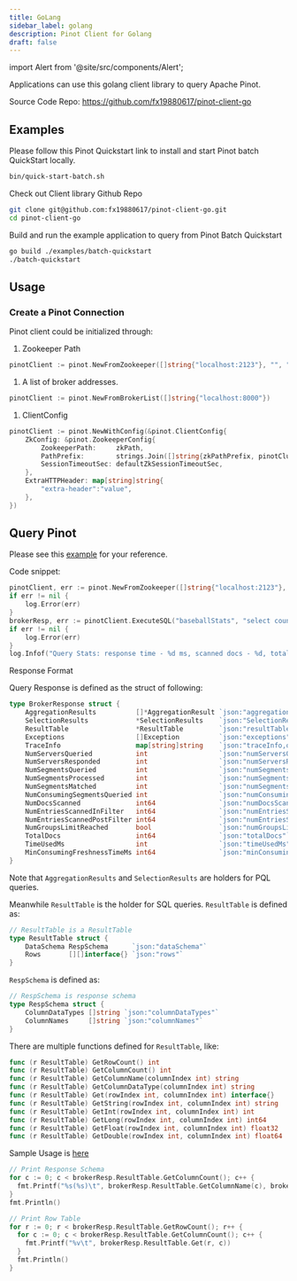 ```yaml
---
title: GoLang
sidebar_label: golang
description: Pinot Client for Golang
draft: false
---
```


import Alert from '@site/src/components/Alert';

Applications can use this golang client library to query Apache Pinot.

Source Code Repo: https://github.com/fx19880617/pinot-client-go

## Examples

Please follow this Pinot Quickstart link to install and start Pinot batch QuickStart locally.

```bash
bin/quick-start-batch.sh
```

Check out Client library Github Repo

```bash
git clone git@github.com:fx19880617/pinot-client-go.git
cd pinot-client-go
```

Build and run the example application to query from Pinot Batch Quickstart

```bash
go build ./examples/batch-quickstart
./batch-quickstart
```

## Usage

### Create a Pinot Connection

Pinot client could be initialized through:

1. Zookeeper Path

```go
pinotClient := pinot.NewFromZookeeper([]string{"localhost:2123"}, "", "QuickStartCluster")
```

1. A list of broker addresses.

```go
pinotClient := pinot.NewFromBrokerList([]string{"localhost:8000"})
```

1. ClientConfig

```go
pinotClient := pinot.NewWithConfig(&pinot.ClientConfig{
    ZkConfig: &pinot.ZookeeperConfig{
        ZookeeperPath:     zkPath,
        PathPrefix:        strings.Join([]string{zkPathPrefix, pinotCluster}, "/"),
        SessionTimeoutSec: defaultZkSessionTimeoutSec,
    },
    ExtraHTTPHeader: map[string]string{
        "extra-header":"value",
    },
})
```

## Query Pinot

Please see this [example](https://github.com/fx19880617/pinot-client-go/blob/master/examples/batch-quickstart/main.go) for your reference.

Code snippet:

```go
pinotClient, err := pinot.NewFromZookeeper([]string{"localhost:2123"}, "", "QuickStartCluster")
if err != nil {
    log.Error(err)
}
brokerResp, err := pinotClient.ExecuteSQL("baseballStats", "select count(*) as cnt, sum(homeRuns) as sum_homeRuns from baseballStats group by teamID limit 10")
if err != nil {
    log.Error(err)
}
log.Infof("Query Stats: response time - %d ms, scanned docs - %d, total docs - %d", brokerResp.TimeUsedMs, brokerResp.NumDocsScanned, brokerResp.TotalDocs)
```

Response Format

Query Response is defined as the struct of following:

```go
type BrokerResponse struct {
    AggregationResults          []*AggregationResult `json:"aggregationResults,omitempty"`
    SelectionResults            *SelectionResults    `json:"SelectionResults,omitempty"`
    ResultTable                 *ResultTable         `json:"resultTable,omitempty"`
    Exceptions                  []Exception          `json:"exceptions"`
    TraceInfo                   map[string]string    `json:"traceInfo,omitempty"`
    NumServersQueried           int                  `json:"numServersQueried"`
    NumServersResponded         int                  `json:"numServersResponded"`
    NumSegmentsQueried          int                  `json:"numSegmentsQueried"`
    NumSegmentsProcessed        int                  `json:"numSegmentsProcessed"`
    NumSegmentsMatched          int                  `json:"numSegmentsMatched"`
    NumConsumingSegmentsQueried int                  `json:"numConsumingSegmentsQueried"`
    NumDocsScanned              int64                `json:"numDocsScanned"`
    NumEntriesScannedInFilter   int64                `json:"numEntriesScannedInFilter"`
    NumEntriesScannedPostFilter int64                `json:"numEntriesScannedPostFilter"`
    NumGroupsLimitReached       bool                 `json:"numGroupsLimitReached"`
    TotalDocs                   int64                `json:"totalDocs"`
    TimeUsedMs                  int                  `json:"timeUsedMs"`
    MinConsumingFreshnessTimeMs int64                `json:"minConsumingFreshnessTimeMs"`
}
```

Note that `AggregationResults` and `SelectionResults` are holders for PQL queries.

Meanwhile `ResultTable` is the holder for SQL queries. `ResultTable` is defined as:

```go
// ResultTable is a ResultTable
type ResultTable struct {
    DataSchema RespSchema      `json:"dataSchema"`
    Rows       [][]interface{} `json:"rows"`
}
```

`RespSchema` is defined as:

```go
// RespSchema is response schema
type RespSchema struct {
    ColumnDataTypes []string `json:"columnDataTypes"`
    ColumnNames     []string `json:"columnNames"`
}
```

There are multiple functions defined for `ResultTable`, like:

```go
func (r ResultTable) GetRowCount() int
func (r ResultTable) GetColumnCount() int
func (r ResultTable) GetColumnName(columnIndex int) string
func (r ResultTable) GetColumnDataType(columnIndex int) string
func (r ResultTable) Get(rowIndex int, columnIndex int) interface{}
func (r ResultTable) GetString(rowIndex int, columnIndex int) string
func (r ResultTable) GetInt(rowIndex int, columnIndex int) int
func (r ResultTable) GetLong(rowIndex int, columnIndex int) int64
func (r ResultTable) GetFloat(rowIndex int, columnIndex int) float32
func (r ResultTable) GetDouble(rowIndex int, columnIndex int) float64
```

Sample Usage is [here](https://github.com/fx19880617/pinot-client-go/blob/master/examples/batch-quickstart/main.go#L58)

```go
// Print Response Schema
for c := 0; c < brokerResp.ResultTable.GetColumnCount(); c++ {
  fmt.Printf("%s(%s)\t", brokerResp.ResultTable.GetColumnName(c), brokerResp.ResultTable.GetColumnDataType(c))
}
fmt.Println()

// Print Row Table
for r := 0; r < brokerResp.ResultTable.GetRowCount(); r++ {
  for c := 0; c < brokerResp.ResultTable.GetColumnCount(); c++ {
    fmt.Printf("%v\t", brokerResp.ResultTable.Get(r, c))
  }
  fmt.Println()
}
```

